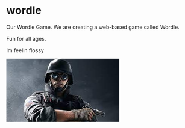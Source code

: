 # wordle
Our Wordle Game. We are creating a web-based game called Wordle.



Fun for all ages. 

Im feelin flossy



![Thermite](Untitled.jpg)